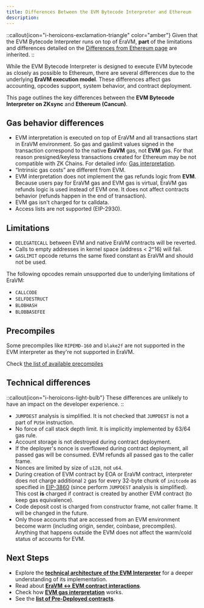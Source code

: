 ```yaml
---
title: Differences Between the EVM Bytecode Interpreter and Ethereum
description:
---
```

::callout{icon="i-heroicons-exclamation-triangle" color="amber"}
Given that the EVM Bytecode Interpreter runs on top of EraVM, **part** of the limitations and differences detailed on
the [Differences from Ethereum page](../differences/evm-instructions) are inherited.
::

While the EVM Bytecode Interpreter is designed to execute EVM bytecode as closely as possible to Ethereum, there are several differences due
to the underlying **EraVM execution model**.
These differences affect gas accounting, opcodes support, system behavior, and contract deployment.

This page outlines the key differences between the **EVM Bytecode Interpreter on ZKsync** and **Ethereum (Cancun)**.

## Gas behavior differences

- EVM interpretation is executed on top of EraVM and all transactions start in EraVM environment. So gas and gaslimit values signed in the transaction
  correspond to the native **EraVM** gas, not **EVM** gas. For that reason presigned/keyless transactions created for Ethereum
  may be not compatible with ZK Chains. For detailed info: [Gas interpretation](./evm-gas-interpretation).
- “Intrinsic gas costs” are different from EVM.
- EVM interpretation does not implement the gas refunds logic from **EVM**. Because users pay for EraVM gas and EVM gas is virtual, EraVM gas refunds
  logic is used instead of EVM one. It does not affect contracts behavior (refunds happen in the end of transaction).
- EVM gas isn't charged for tx calldata.
- Access lists are not supported (EIP-2930).

## Limitations

- `DELEGATECALL` between EVM and native EraVM contracts will be reverted.
- Calls to empty addresses in kernel space (address < 2^16) will fail.
- `GASLIMIT` opcode returns the same fixed constant as EraVM and should not be used.

The following opcodes remain unsupported due to underlying limitations of EraVM:

- `CALLCODE`
- `SELFDESTRUCT`
- `BLOBHASH`
- `BLOBBASEFEE`

## Precompiles

Some precompiles like `RIPEMD-160` and `blake2f` are not supported in the EVM interpreter as they're not supported in EraVM.

Check [the list of available precompiles](../differences/pre-compiles)

## Technical differences

::callout{icon="i-heroicons-light-bulb"}
These differences are unlikely to have an impact on the developer experience.
::

- `JUMPDEST` analysis is simplified. It is not checked that `JUMPDEST` is not a part of `PUSH` instruction.
- No force of call stack depth limit. It is implicitly implemented by 63/64 gas rule.
- Account storage is not destroyed during contract deployment.
- If the deployer's nonce is overflowed during contract deployment, all passed gas will be consumed. EVM refunds all passed gas to the caller frame.
- Nonces are limited by size of `u128`, not `u64`.
- During creation of EVM contract by EOA or EraVM contract, interpreter does not charge additional `2` gas for every 32-byte chunk of `initcode` as
  specified in [EIP-3860](https://eips.ethereum.org/EIPS/eip-3860) (since perform `JUMPDEST` analysis is simplified). This cost **is** charged
  if contract is created by another EVM contract (to keep gas equivalence).
- Code deposit cost is charged from constructor frame, not caller frame. It will be changed in the future.
- Only those accounts that are accessed from an EVM environment become warm (including origin, sender, coinbase, precompiles). Anything that
  happens outside the EVM does not affect the warm/cold status of accounts for EVM.

## Next Steps

- Explore the **[technical architecture of the EVM Interpreter](./technical-details)** for a deeper understanding of its implementation.
- Read about **[EraVM ↔ EVM contract interactions](./era-evm-interactions)**.
- Check how **[EVM gas interpretation](./evm-gas-interpretation)** works.
- See the **[list of Pre-Deployed contracts](./pre-deployed-contracts)**.
